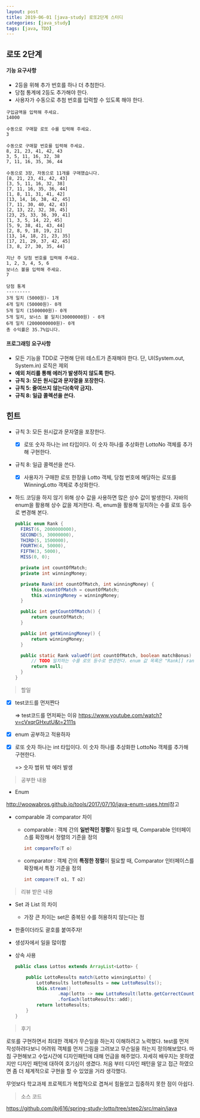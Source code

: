 ```yaml
---
layout: post
title: 2019-06-01 [java-study] 로또2단계 스터디
categories: [java_study]
tags: [java, TDD]
---
```

## 로또 2단계

#### 기능 요구사항

- 2등을 위해 추가 번호를 하나 더 추첨한다.
- 당첨 통계에 2등도 추가해야 한다.
- 사용자가 수동으로 추첨 번호를 입력할 수 있도록 해야 한다.

```
구입금액을 입력해 주세요.
14000

수동으로 구매할 로또 수를 입력해 주세요.
3

수동으로 구매할 번호를 입력해 주세요.
8, 21, 23, 41, 42, 43
3, 5, 11, 16, 32, 38
7, 11, 16, 35, 36, 44

수동으로 3장, 자동으로 11개를 구매했습니다.
[8, 21, 23, 41, 42, 43]
[3, 5, 11, 16, 32, 38]
[7, 11, 16, 35, 36, 44]
[1, 8, 11, 31, 41, 42]
[13, 14, 16, 38, 42, 45]
[7, 11, 30, 40, 42, 43]
[2, 13, 22, 32, 38, 45]
[23, 25, 33, 36, 39, 41]
[1, 3, 5, 14, 22, 45]
[5, 9, 38, 41, 43, 44]
[2, 8, 9, 18, 19, 21]
[13, 14, 18, 21, 23, 35]
[17, 21, 29, 37, 42, 45]
[3, 8, 27, 30, 35, 44]

지난 주 당첨 번호를 입력해 주세요.
1, 2, 3, 4, 5, 6
보너스 볼을 입력해 주세요.
7

당첨 통계
---------
3개 일치 (5000원)- 1개
4개 일치 (50000원)- 0개
5개 일치 (1500000원)- 0개
5개 일치, 보너스 볼 일치(30000000원) - 0개
6개 일치 (2000000000원)- 0개
총 수익률은 35.7%입니다.
```

#### 프로그래밍 요구사항

- 모든 기능을 TDD로 구현해 단위 테스트가 존재해야 한다. 단, UI(System.out, System.in) 로직은 제외
- **예외 처리를 통해 에러가 발생하지 않도록 한다.**
- **규칙 3: 모든 원시값과 문자열을 포장한다.**
- **규칙 5: 줄여쓰지 않는다(축약 금지).**
- **규칙 8: 일급 콜렉션을 쓴다.**

## 힌트

- 규칙 3: 모든 원시값과 문자열을 포장한다.

  - [x] 로또 숫자 하나는 int 타입이다. 이 숫자 하나를 추상화한 LottoNo 객체를 추가해 구현한다.

- 규칙 8: 일급 콜렉션을 쓴다.

  - [x] 사용자가 구매한 로또 한장을 Lotto 객체, 당첨 번호에 해당하는 로또를 WinningLotto 객체로 추상화한다.

- 하드 코딩을 하지 않기 위해 상수 값을 사용하면 많은 상수 값이 발생한다. 자바의 enum을 활용해 상수 값을 제거한다. 즉, enum을 활용해 일치하는 수를 로또 등수로 변경해 본다.

  ```java
  public enum Rank {
    FIRST(6, 2000000000),
    SECOND(5, 30000000),
    THIRD(5, 1500000),
    FOURTH(4, 50000),
    FIFTH(3, 5000),
    MISS(0, 0);
  
    private int countOfMatch;
    private int winningMoney;
  
    private Rank(int countOfMatch, int winningMoney) {
        this.countOfMatch = countOfMatch;
        this.winningMoney = winningMoney;
    }
  
    public int getCountOfMatch() {
        return countOfMatch;
    }
  
    public int getWinningMoney() {
        return winningMoney;
    }
  
    public static Rank valueOf(int countOfMatch, boolean matchBonus) {
        // TODO 일치하는 수를 로또 등수로 변경한다. enum 값 목록은 "Rank[] ranks = values();"와 같이 가져올 수 있다.
        return null;
    }
  }
  ```



> 할일

- [x] test코드를 먼저짠다

  => test코드를 먼저짜는 이유 <https://www.youtube.com/watch?v=cVxqrGHxutU&t=2111s>

- [x] enum 공부하고 적용하자

- [x] 로또 숫자 하나는 int 타입이다. 이 숫자 하나를 추상화한 LottoNo 객체를 추가해 구현한다.

  => 숫자 범위 밖 에러 발생



> 공부한 내용

-  Enum 

  <http://woowabros.github.io/tools/2017/07/10/java-enum-uses.html>참고

- comparable 과 comparator 차이

  - comparable : 객체 간의 **일반적인 정렬**이 필요할 때, Comparable 인터페이스를 확장해서 정렬의 기준을 정의

    ```java
    int compareTo(T o)
    ```

  - comparator : 객체 간의 **특정한 정렬**이 필요할 때, Comparator 인터페이스를 확장해서 특정 기준을 정의

    ```java
    int compare(T o1, T o2)
    ```

    

> 리뷰 받은 내용

- Set 과 List 의 차이
  
  - 가장 큰 차이는 set은 중복된 수를 허용하지 않는다는 점
- 한줄이더라도 괄호를 붙여주자!

- 생성자에서 일을 많이함

- 상속 사용

  ```java
  public class Lottos extends ArrayList<Lotto> {
  
      public LottoResults match(Lotto winningLotto) {
          LottoResults lottoResults = new LottoResults();
          this.stream()
                  .map(lotto -> new LottoResult(lotto.getCorrectCount(winningLotto.getNumbers())))
                  .forEach(lottoResults::add);
          return lottoResults;
      }
  }
  ```

  

> 후기

로또를 구현하면서 최대한 객체가 무슨일을 하는지 이해하려고 노력했다. test를 먼저 작성하려다보니 어려워 객체를 먼저 그림을 그려보고 무슨일을 하는지 정의해보았다. 마침 구현해보고 수업시간에 디자인패턴에 대해 언급을 해주었다. 자세히 배우지는 못하였지만 디자인 패턴에 대하여 호기심이 생겼다. 처음 부터 디자인 패턴을 알고 접근 하였으면 좀 더 체계적으로 구현을 할 수 있었을 거라 생각했다. 

무엇보다 학교과제 프로젝트가 복합적으로 겹쳐서 힘들었고 집중하지 못한 점이 아쉽다. 



> 소스 코드

<https://github.com/jbj616/spring-study-lotto/tree/step2/src/main/java>